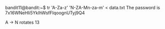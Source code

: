 bandit11@bandit:~$ tr 'A-Za-z' 'N-ZA-Mn-za-m' < data.txt 
The password is 7x16WNeHIi5YkIhWsfFIqoognUTyj9Q4

A -> N rotates 13
